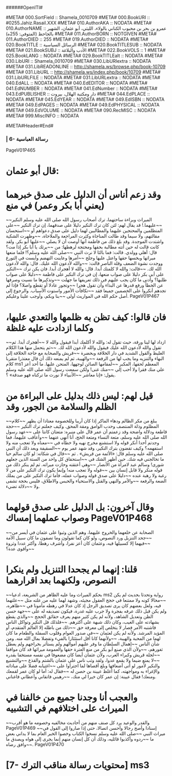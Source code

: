 ﻿######OpenITI#


#META# 000.SortField	:: Shamela_0010709
#META# 000.BookURI	:: #0255.Jahiz.Rasail.XXX
#META# 010.AuthorAKA	:: NODATA
#META# 010.AuthorNAME	:: عمرو بن بحر بن محبوب الكناني بالولاء، الليثي، أبو عثمان، الشهير بالجاحظ (المتوفى: 255ه)
#META# 011.AuthorBORN	:: NOTGIVEN
#META# 011.AuthorDIED	:: 255
#META# 019.AuthorDIED	:: NODATA
#META# 020.BookTITLE	:: الرسائل السياسية
#META# 020.BookTITLESUB	:: NODATA
#META# 021.BookSUBJ	:: الأدب والبلاغة
#META# 022.BookVOLS	:: 1
#META# 025.BookLANG	:: NODATA
#META# 029.BookTITLEalt	:: NODATA
#META# 030.LibURI	:: Shamela_0010709
#META# 030.LibURIextra	:: NODATA
#META# 031.LibREADONLINE	:: http://shamela.ws/browse.php/book-10709
#META# 031.LibURL	:: http://shamela.ws/index.php/book/10709
#META# 031.LibURLFILE	:: NODATA
#META# 031.LibURLextra	:: NODATA
#META# 040.EdALL	:: NODATA
#META# 040.EdEDITOR	:: NODATA
#META# 041.EdNUMBER	:: NODATA
#META# 041.EdNumber	:: NODATA
#META# 043.EdPUBLISHER	:: دار ومكتبة الهلال، بيروت
#META# 044.EdPLACE	:: NODATA
#META# 045.EdYEAR	:: NODATA
#META# 049.EdISBN	:: NODATA
#META# 049.EdPAGES	:: NODATA
#META# 049.EdPHYSICAL	:: NODATA
#META# 049.EdVOLUME	:: NODATA
#META# 090.RecMISC	:: NODATA
#META# 999.MiscINFO	:: NODATA

#META#Header#End#

### | 6- رسالة العباسية
PageV01P465
# قال أبو عثمان:
# وقد زعم أناس أن الدليل على صدق خبرهما (يعني أبا بكر وعمر) في منع
~~الميراث وبراءة ساحتهما، ترك أصحاب رسول الله صلى الله عليه وسلم النكير
~~عليهما.! قد يقال لهم: لئن كان ترك النكير دليلا على صدقهما، إن ترك النكير
~~على المتظلمين والمحتجين عليهما والمطالبين لهما دليل على صدق دعواهم أو
~~استحسان مقالتهم، ولا سيما وقد طالت المناجاة وكثرت المراجعة والملاحاة،
~~وظهرت الشكية واشتدت الموجدة. وقد بلغ ذلك من فاطمة أنها أوصت أن لا يصلي
~~عليها أبو بكر. ولقد كانت قالت له حين أتته مطالبة بحقها ومحتجة لرهطها: من
~~يرثك يا أبا بكر إذا مت؟ قال: أهلي وولدي. قالت: فما بالئا لا نرث النبي
~~صلى الله عليه وسلم؟! فلما منعها ميراثها وبخسها حقها واعتل عليها وجلح
~~أمرها وعاينت التهضم وأيست في التورع ووجدت نشوة الضعف وقلة الناصر قالت:
~~والله لأدعون الله عليك. قال: والله لأدعون الله لك.
~~قالت: والله لا كلمتك أبدا. قال: والله لا أهجرك أبدا. فان يكن ترك
~~النكير على أبى بكر دليلا على صواب منعها، إن في ترك النكير على فاطمة
~~دليلا على صواب طلبها؟ وأدنى ما كان يجب عليهم في ذلك تعريفها ما جهلت
~~وتذكيرها ما نسيت وصرفها عن الخطأ ورفع قدرها عن البذاء وأن تقول هجرا
~~وتجور عادلا أو تقطع واصلا؟ فإذا لم تجدهم أنكروا على الخصمين جميعا فقد
~~تكافأت الأمور واستوت الأسباب. والرجوع إلى أصل حكم الله في المواريث أولى
~~بنا وبكم، وأوجب علينا وعليكم. PageV01P467
# فان قالوا: كيف تظن به ظلمها والتعدي عليها، وكلما ازدادت عليه غلظة
~~ازداد لها لينا ورقة، حيث تقول له: والله لا أكلمك أبدا فيقول والله لا
~~أهجرك أبدا. ثم تقول والله لأدعون الله عليك فيقول والله لأدعون الله لك.
~~ثم يتحمل منها هذا الكلام الغليظ والقول الشديد في دار الخلافة وبحضرة
~~قريش والصحابة مع حاجة الخلافة إلى البهاء والتنزيه وما يجب لها من الرفعة
~~والهيبة، ثم لم يمنعه ذلك أن قال معتذرا متقربا كلام ms1 المعظم لحقها، المكبر
~~لمقامها الصائن لوجهها، المتحن عليها. ما أحد أعز علي منك فقرا ولا أحب إلي
~~منك غنى! ولكن سمعت رسول الله صلى الله عليه وسلم يقول: «إنا معاشر
~~الأنبياء لا نورث ما تركناه فهو صدقة» ؟.
# قيل لهم: ليس ذلك بدليل على البراءة من الظلم والسلامة من الجور، وقد
~~يبلغ من مكر الظالم ودهاء الماكر إذا كان أريبا وللخصومة معتادا أن يظهر
~~كلام المظلوم وذلة المنتصف وحدب الوامق ومقة المحق. وكيف جعلتم ترك النكير
~~حجة قاطعة ودلالة واضحة وقد زعمتم أن عمر قال على منبره: متعتان كانتا على
~~عهد رسول الله صلى الله عليه وسلم، متعة النساء ومتعة الحج، أنا أنهى عنهما
~~وأعاقب عليهما، فما وجدتم أحدا أنكر قوله ولا استشنع مخرج نهيه ولا خطأه في
~~معناه ولا تعجب منه ولا استفهمه؟ وكيف تقضون بترك النكير، وقد شهد عمر يوم
~~السقيفة وبعد ذلك أن النبي صلى الله عليه وسلم قال: «الأئمة من قريش» . ثم
~~قال في شكاته: لو كان سالم حيا ما تخالجني فيه شك. حين أظهر الشك في
~~استحقاق كل واحد من الستة الذين جعلهم شورى! وسالم عبد لامرأة من الأنصار
~~وهي أعتقته وحازت ميراثه. ثم لم ينكر ذلك من قوله منكر ولا قابل إنسان بين
~~قوله ولا تعجب منه! وإنما يكون ترك النكير على من لا رغبة ولا رهبة عنده
~~دليلا على صدق قوله وصواب عمله، فأما ترك النكير على من يملك الضعة والرفعة
~~والأمر والنهي والقتل والاستحياء والحبس والاطلاق، فليس بحجة تشفى ولا
~~دلالة تضيء.
# وقال آخرون: بل الدليل على صدق قولهما وصواب عملهما إمساك PageV01P468
~~الصحابة عن خلعهما والخروج عليهما، وهم الذين وثبوا على عثمان في أيسر من
~~جحد التنزيل ورد النصوص، ولو كان كما تقولون وما تصفون ما كان سبيل الأمة
~~فيهما إلا كسبيلها فيه، وعثمان كان أعز نفرا، وأشرف رهطا، وأكثر عددا وثروة
~~وأقوى عدة؟
# قلنا: إنهما لم يجحدا التنزيل ولم ينكرا النصوص، ولكنهما بعد اقرارهما
~~بحكم الميراث وما عليه الظاهر من الشريعة، ادعيا ms2 رواية وتحدثا بحديث لم يكن
~~محالا كونه ولا ممتنعا في حجج العقول مجيئه، وشهد لهما عليه من علته مثل
~~علتهما فيه، ولعل بعضهم كان يرى تصديق الرجل إذ كان عدلا في رهطه مأمونا في
~~ظاهره، ولم يكن قبل ذلك عرفه بفجرة ولا جرب عليه غدرة، فيكون تصديقه له على
~~جهة حسن الظن وتعديل الشاهد، ولأنه لم يكن كثير منهم يعرف حقائق الحجج
~~والذي يقطع بشهادته على الغيب، وكان ذلك شبهة على أكثرهم.
~~فلذلك قل النكير وتواكل الناس فاشتبه الأمر فصار لا يتخلص إلى معرفة حق
~~ذلك من باطله إلا العالم المتقدم، أو المؤيد المرشد. ولأنه لم يكن لعثمان
~~في صدور العوام وقلوب السفلة والطغام ما كان لهما من المحبة والهيبة،
~~ولأنهما كانا أقل استئثارا بالفيء وتفضلا بمال الله منه. ومن شأن الناس
~~إهمال السلطان ما وفر عليهم أموالهم ولم يستأثر بخراجهم ولم يعطل ثغورهم،
~~ولأن الذي صنع أبو بكر من منع العترة حقها والعمومة ميراثها قد كان موافقا
~~لجلة قريش وكبراء العرب، ولأن عثمان أيضا كان مضعوفا في نفسه مستخفا بقدره
~~لا يمنع ضيما ولا يقمع عدوا، ولقد وثب ناس على عثمان بالشتم والقذع
~~والتشنيع والنكير لأمور لو أتى أضعافها وبلغ أقصاها لما اجترأوا على
~~اغتيابه فضلا على مباداته والإغراء به ومواجهته، كما أغلظ عيينة بن حصن له
~~فقال له: أما لو كان عمر لقمعك ومنعك! فقال عيينة: إن عمر كان خيرا لي منك،
~~رهبني فاتقاني وأعطاني فاغناني.
# والعجب أنا وجدنا جميع من خالفنا في الميراث على اختلافهم في التشبيه
~~والقدر والوعيد يرد كل صنف منهم من أحاديث مخالفيه وخصومه ما هو أقرب PageV01P469
~~إسنادا وأصح رجالا وأحسن اتصالا، حتى إذا صاروا إلى القول في ميراث النبي
~~صلى الله عليه وسلم نسخوا الكتاب وخصوا الخبر العام بما لا يداني بعض ما
~~ردوه وأكذبوا قائليه، وذلك أن كل إنسان منهم إنما يجرى إلى هواه ويصدق ما
~~وافق رضاه. PageV01P470
# [7- محتويات رسالة مناقب الترك] ms3